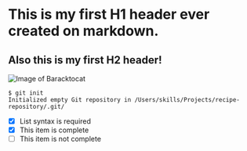 # This is my first H1 header ever created on markdown.
## Also this is my first H2 header!

![Image of Baracktocat](https://octodex.github.com/images/baracktocat.jpg)

```
$ git init
Initialized empty Git repository in /Users/skills/Projects/recipe-repository/.git/
```

- [x] List syntax is required
- [x] This item is complete
- [ ] This item is not complete
